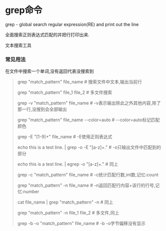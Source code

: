 # grep命令

grep - global search regular expression\(RE\) and print out the line

全面搜索正则表达式匹配的并把行打印出来.

文本搜索工具

### 常见用法

在文件中搜索一个单词,没有返回代表没搜索到

> grep "match\_pattern" file\_name \# 搜索文件中文本,输出当前行
> 
> grep "match\_pattern" file\_1 file\_2 \# 多文件搜索
> 
> grep -v "match\_pattern" file\_name \# -v表示输出除此之外其他内容,除了那一行,没搜到会全部输出
> 
> grep "match\_pattern" file\_name --color=auto \# --color=auto标记匹配颜色
> 
> grep -E "\[1-9\]+" file\_name \# -E使用正则表达式
> 
> echo this is a test line. \| grep -o -E "\[a-z\]+." \# -o只输出文件中匹配到的部分
> 
> echo this is a test line. \| egrep -o "\[a-z\]+." \# 同上
> 
> grep -c "match\_pattern" file\_name \# -c统计匹配行数,int数,记忆:count
> 
> grep "match\_pattern" -n file\_name \# -n返回匹配行内容+该行的行号,记忆:number
> 
> cat file\_name \| grep "match\_pattern" -n \# 同上
> 
> grep "match\_pattern" -n file\_1 file\_2 \# 多文件,同上
> 
> grep -b -o "match\_pattern" file\_name \# -b -o字节偏移没有显示



